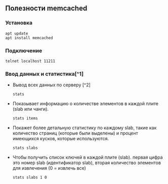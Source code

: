 ## Полезности memcached

### Установка
  ```
  apt update
  apt install memcached
  ```
### Подключение
```
telnet localhost 11211 
```

### Ввод данных и статистика[^1]


- Вывод всех данных по серверу [^2]
  ```
  stats
  ```
- Показывает информацию о количестве элементов в каждой плите (slab или чанги).  
  ```
  stats items
  ```
- Покажет более детальную статистику по каждому slab, такие как количество страниц (которые были выделены) и процент имеющихся кусков, которые используются.  

   ```
  stats slabs
  ```
- Чтобы получить список ключей в каждой плите (slab). первая цифра это номер slab (идентификатор slab), вторая количество элементов для извлечения (0 = извлечь все)
  ```
  stats slabs 1 0
  ```
